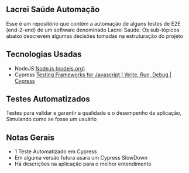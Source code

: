 ## Lacrei Saúde Automação
Esse é um repositório que contém a automação de alguns testes de E2E (end-2-end) de um software denominado Lacrei Saúde. Os sub-tópicos abaixo descrevem algumas decisões tomadas na estruturação do projeto


## Tecnologias Usadas

- NodeJS
[Node.js (nodejs.org)](https://nodejs.org/en)
- Cypress
[Testing Frameworks for Javascript | Write, Run, Debug | Cypress](https://www.cypress.io/)


## Testes Automatizados
Testes para validar e garantir a qualidade e o desempenho da aplicação, Simulando como se fosse um usuário


## Notas Gerais
- 1 Teste Automatizado em Cypress
- Em alguma versão futura usara um Cypress SlowDown
- Há descrições na aplicação para o melhor entendimento
